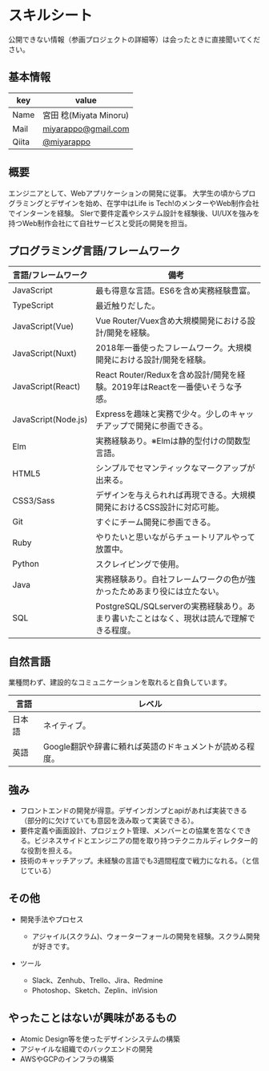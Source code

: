 # スキルシート
公開できない情報（参画プロジェクトの詳細等）は会ったときに直接聞いてください。

## 基本情報

|key|value|
|---|-----|
|Name|宮田 稔(Miyata Minoru)|
|Mail|miyarappo@gmail.com|
|Qiita|[@miyarappo](http://qiita.com/miyarappo)|

## 概要

エンジニアとして、Webアプリケーションの開発に従事。
大学生の頃からプログラミングとデザインを始め、在学中はLife is Tech!のメンターやWeb制作会社でインターンを経験。
SIerで要件定義やシステム設計を経験後、UI/UXを強みを持つWeb制作会社にて自社サービスと受託の開発を担当。

## プログラミング言語/フレームワーク

|言語/フレームワーク|備考|
|-----|------------|
|JavaScript|最も得意な言語。ES6を含め実務経験豊富。|
|TypeScript|最近触りだした。|
|JavaScript(Vue)|Vue Router/Vuex含め大規模開発における設計/開発を経験。|
|JavaScript(Nuxt)|2018年一番使ったフレームワーク。大規模開発における設計/開発を経験。|
|JavaScript(React)|React Router/Reduxを含め設計/開発を経験。2019年はReactを一番使いそうな予感。|
|JavaScript(Node.js)|Expressを趣味と実務で少々。少しのキャッチアップで開発に参画できる。|
|Elm|実務経験あり。※Elmは静的型付けの関数型言語。|
|HTML5|シンプルでセマンティックなマークアップが出来る。|
|CSS3/Sass|デザインを与えられれば再現できる。大規模開発におけるCSS設計に対応可能。|
|Git|すぐにチーム開発に参画できる。|
|Ruby|やりたいと思いながらチュートリアルやって放置中。|
|Python|スクレイピングで使用。|
|Java|実務経験あり。自社フレームワークの色が強かったためあまり役には立たない。|
|SQL|PostgreSQL/SQLserverの実務経験あり。あまり書いたことはなく、現状は読んで理解できる程度。|

## 自然言語
業種問わず、建設的なコミュニケーションを取れると自負しています。

|言語|レベル|
|-----|-----|
|日本語|ネイティブ。|
|英語|Google翻訳や辞書に頼れば英語のドキュメントが読める程度。|

## 強み
- フロントエンドの開発が得意。デザインガンプとapiがあれば実装できる（部分的に欠けていても意図を汲み取って実装できる）。
- 要件定義や画面設計、プロジェクト管理、メンバーとの協業を苦なくできる。ビジネスサイドとエンジニアの間を取り持つテクニカルディレクター的な役割を担える。
- 技術のキャッチアップ。未経験の言語でも3週間程度で戦力になれる。（と信じている）

## その他

- 開発手法やプロセス
  - アジャイル(スクラム)、ウォーターフォールの開発を経験。スクラム開発が好きです。

- ツール
  - Slack、Zenhub、Trello、Jira、Redmine
  - Photoshop、Sketch、Zeplin、inVision

## やったことはないが興味があるもの
- Atomic Design等を使ったデザインシステムの構築
- アジャイルな組織でのバックエンドの開発
- AWSやGCPのインフラの構築
